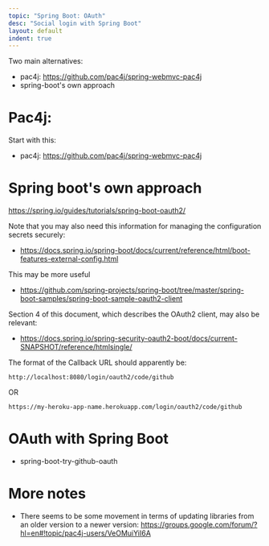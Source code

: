 ```yaml
---
topic: "Spring Boot: OAuth"
desc: "Social login with Spring Boot"
layout: default
indent: true
---
```



Two main alternatives:
* pac4j: <https://github.com/pac4j/spring-webmvc-pac4j>
* spring-boot's own approach 

# Pac4j:

Start with this: 

* pac4j: <https://github.com/pac4j/spring-webmvc-pac4j>

# Spring boot's own approach

<https://spring.io/guides/tutorials/spring-boot-oauth2/>

Note that you may also need this information for managing the configuration secrets securely:

* <https://docs.spring.io/spring-boot/docs/current/reference/html/boot-features-external-config.html>

This may be more useful

* <https://github.com/spring-projects/spring-boot/tree/master/spring-boot-samples/spring-boot-sample-oauth2-client>

Section 4 of this document, which describes the OAuth2 client, may also be relevant:
* <https://docs.spring.io/spring-security-oauth2-boot/docs/current-SNAPSHOT/reference/htmlsingle/>

The format of the Callback URL should apparently be:

```
http://localhost:8080/login/oauth2/code/github
```

OR

```
https://my-heroku-app-name.herokuapp.com/login/oauth2/code/github
```

# OAuth with Spring Boot

* spring-boot-try-github-oauth

# More notes

* There seems to be some movement in terms of updating libraries from an older version to a newer version: <https://groups.google.com/forum/?hl=en#!topic/pac4j-users/VeOMuiYiI6A>
